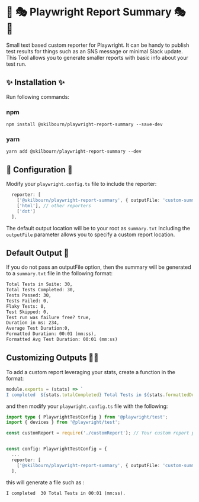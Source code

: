 # 📜 🎭 Playwright Report Summary  🎭  📜

Small text based custom reporter for Playwright.
It can be handy to publish test results for things such as an SNS message or minimal Slack update. This Tool allows you to generate smaller reports with basic info about your test run.

## ✨ Installation ✨

Run following commands:

### npm

`npm install @skilbourn/playwright-report-summary --save-dev`

### yarn

`yarn add @skilbourn/playwright-report-summary --dev`

## 📍 Configuration 📍

Modify your `playwright.config.ts` file to include the reporter:

```typescript
  reporter: [
    ['@skilbourn/playwright-report-summary', { outputFile: 'custom-summary.txt' }]]
    ['html'], // other reporters
    ['dot']
  ],
```

The default output location will be to your root as `summary.txt`  Including the `outputFile` parameter allows you to specify a custom report location.

## Default Output 📜

If you do not pass an outputFile option, then the summary will be generated to a `summary.txt` file in the following format:

```txt
Total Tests in Suite: 30,
Total Tests Completed: 30,
Tests Passed: 30,
Tests Failed: 0,
Flaky Tests: 0,
Test Skipped: 0,
Test run was failure free? true,
Duration in ms: 234,
Average Test Duration:0,
Formatted Duration: 00:01 (mm:ss),
Formatted Avg Test Duration: 00:01 (mm:ss)
```

## Customizing Outputs 👨‍💻

To add a custom report leveraging your stats, create a function in the format:

```typescript
module.exports = (stats) => `
I completed  ${stats.totalCompleted} Total Tests in ${stats.formattedDuration}.`;
```

and then modify your `playwright.config.ts` file with the following:

```typescript
import type { PlaywrightTestConfig } from '@playwright/test';
import { devices } from '@playwright/test';

const customReport = require('./customReport'); // Your custom report path and preferred name


const config: PlaywrightTestConfig = {
  ...
  reporter: [
    ['@skilbourn/playwright-report-summary', { outputFile: 'custom-summary.txt', inputTemplate: customReport }]]
  ],

```

this will generate a file such as :

```txt
I completed  30 Total Tests in 00:01 (mm:ss).
```
